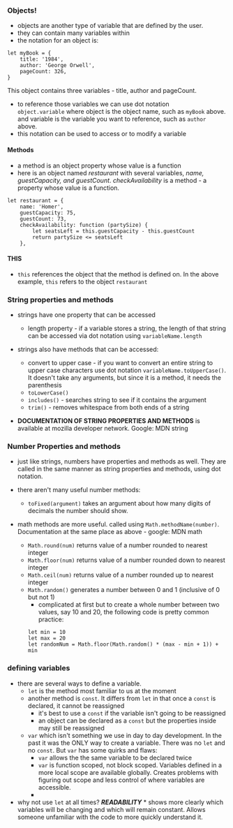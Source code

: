 ### Objects!
* objects are another type of variable that are defined by the user.
* they can contain many variables within
* the notation for an object is:  
```
let myBook = {
    title: '1984',
    author: 'George Orwell',
    pageCount: 326,
}
```  
This object contains three variables - title, author and pageCount.

* to reference those variables we can use dot notation  
`object.variable` where object is the object name, such as `myBook` above.  and variable is the variable you want to reference, such as `author` above.
* this notation can be used to access or to modify a variable

#### Methods
* a method is an object property whose value is a function
* here is an object named _restaurant_ with several variables, _name, guestCapacity, and guestCount_. _checkAvailability_ is a method - a property whose value is a function.

```
let restaurant = {
    name: 'Homer',
    guestCapacity: 75,
    guestCount: 73,
    checkAvailability: function (partySize) {
        let seatsLeft = this.guestCapacity - this.guestCount
        return partySize <= seatsLeft
    },
```  

#### THIS

* `this` references the object that the method is defined on.  In the above example, `this` refers to the object `restaurant`

### String properties and methods

* strings have one property that can be accessed    
    * length property - if a variable stores a string, the length of that string can be accessed via dot notation using `variableName.length`
* strings also have methods that can be accessed:
    * convert to upper case - if you want to convert an entire string to upper case characters use dot notation `variableName.toUpperCase()`.  It doesn't take any arguments, but since it is a method, it needs the parenthesis
    * `toLowerCase()`
    * `includes()` - searches string to see if it contains the argument
    * `trim()` - removes whitespace from both ends of a string

* **DOCUMENTATION OF STRING PROPERTIES AND METHODS** is available at mozilla developer network.  Google: MDN string

### Number Properties and methods

* just like strings, numbers have properties and methods as well.  They are called in the same manner as string properties and methods, using dot notation.

* there aren't many useful number methods:

    * `toFixed(argument)` takes an argument about how many digits of decimals the number should show.

* math methods are more useful.  called using `Math.methodName(number)`.  Documentation at the same place as above - google: MDN math
    * `Math.round(num)` returns value of a number rounded to nearest integer
    * `Math.floor(num)` returns value of a number rounded down to nearest integer
    * `Math.ceil(num)` returns value of a number rounded up to nearest integer
    * `Math.random()` generates a number between 0 and 1 (inclusive of 0 but not 1)
        * complicated at first but to create a whole number between two values, say 10 and 20, the following code is pretty common practice:
        ```
        let min = 10
        let max = 20
        let randomNum = Math.floor(Math.random() * (max - min + 1)) + min
        ```  

### defining variables
* there are several ways to define a variable.  
    * `let` is the method most familiar to us at the moment
    * another method is `const`.  It differs from `let` in that once a `const` is declared, it cannot be reassigned
        * it's best to use a `const` if the variable isn't going to be reassigned
        * an object can be declared as a `const` but the properties inside may still be reassigned
    * `var` which isn't something we use in day to day development.  In the past it was the ONLY way to create a variable.  There was no `let` and no `const`.  But `var` has some quirks and flaws:
        * `var` allows the the same variable to be declared twice
        * `var` is function scoped, not block scoped.  Variables defined in a more local scope are available globally.  Creates problems with figuring out scope and less control of where variables are accessible.
        * 
* why not use `let` at all times?  ***READABILITY***
        * shows more clearly which variables will be changing and which will remain constant.  Allows someone unfamiliar with the code to more quickly understand it.